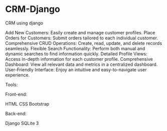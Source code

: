 # CRM-Django
CRM using django


Add New Customers: Easily create and manage customer profiles.
Place Orders for Customers: Submit orders tailored to each individual customer.
Comprehensive CRUD Operations: Create, read, update, and delete records seamlessly.
Flexible Search Functionality: Perform both manual and dynamic searches to find information quickly.
Detailed Profile Views: Access in-depth information for each customer profile.
Comprehensive Dashboard: View all relevant data and metrics in a centralized dashboard.
User-Friendly Interface: Enjoy an intuitive and easy-to-navigate user experience.


Tools:

Front-end:

HTML
CSS
Bootstrap

Back-end:

Django
SQLite 3